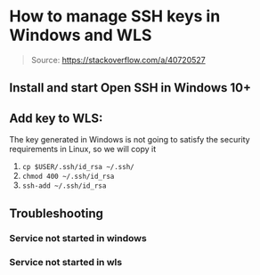 # How to manage SSH keys in Windows and WLS

> Source: https://stackoverflow.com/a/40720527

## Install and start Open SSH in Windows 10+

## Add key to WLS:

The key generated in Windows is not going to satisfy the security requirements in Linux, so we will copy it

1. `cp $USER/.ssh/id_rsa ~/.ssh/`
2. `chmod 400 ~/.ssh/id_rsa`
3. `ssh-add ~/.ssh/id_rsa`

## Troubleshooting

### Service not started in windows

### Service not started in wls
